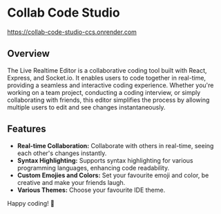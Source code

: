 # Collab Code Studio

https://collab-code-studio-ccs.onrender.com

## Overview

The Live Realtime Editor is a collaborative coding tool built with React, Express, and Socket.io. It enables users to code together in real-time, providing a seamless and interactive coding experience. Whether you're working on a team project, conducting a coding interview, or simply collaborating with friends, this editor simplifies the process by allowing multiple users to edit and see changes instantaneously.

## Features

- **Real-time Collaboration:** Collaborate with others in real-time, seeing each other's changes instantly.
- **Syntax Highlighting:** Supports syntax highlighting for various programming languages, enhancing code readability.
- **Custom Emojies and Colors:** Set your favourite emoji and color, be creative and make your friends laugh.
- **Various Themes:** Choose your favourite IDE theme.


Happy coding! 🚀
